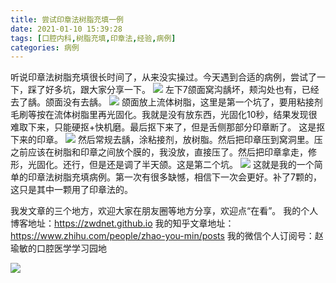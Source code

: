 ```yaml
---
title: 尝试印章法树脂充填一例
date: 2021-01-10 15:39:28
tags: [口腔内科,树脂充填,印章法,经验,病例]
categories: 病例
---
```

听说印章法树脂充填很长时间了，从来没实操过。今天遇到合适的病例，尝试了一下，踩了好多坑，跟大家分享一下。
![](https://zymblog-1258069789.cos.ap-chengdu.myqcloud.com/blog0233-yzf/01.png)
左下7颌面窝沟龋坏，颊沟处也有，已经去了龋。颌面没有去龋。
![](https://zymblog-1258069789.cos.ap-chengdu.myqcloud.com/blog0233-yzf/02.png)
颌面放上流体树脂，这里是第一个坑了，要用粘接剂毛刷等按在流体树脂里再光固化。我就是没有放东西，光固化10秒，结果发现很难取下来，只能硬抠+快机磨。最后抠下来了，但是舌侧那部分印章断了。
这是抠下来的印章。
![](https://zymblog-1258069789.cos.ap-chengdu.myqcloud.com/blog0233-yzf/03.png)
然后常规去龋，涂粘接剂，放树脂。然后把印章压到窝洞里。压之前应该在树脂和印章之间放个膜的，我没放，直接压了。然后把印章拿走，修形，光固化。还行，但是还是调了半天颌。这是第二个坑。
![](https://zymblog-1258069789.cos.ap-chengdu.myqcloud.com/blog0233-yzf/04.png)
这就是我的一个简单的印章法树脂充填病例。第一次有很多缺憾，相信下一次会更好。补了7颗的，这只是其中一颗用了印章法的。


我发文章的三个地方，欢迎大家在朋友圈等地方分享，欢迎点“在看”。
我的个人博客地址：https://zwdnet.github.io
我的知乎文章地址： https://www.zhihu.com/people/zhao-you-min/posts
我的微信个人订阅号：赵瑜敏的口腔医学学习园地


![](https://zymblog-1258069789.cos.ap-chengdu.myqcloud.com/other/wx.jpg)
